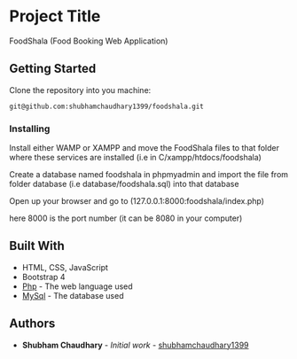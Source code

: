 # Project Title

FoodShala (Food Booking Web Application)

## Getting Started

Clone the repository into you machine:

```
git@github.com:shubhamchaudhary1399/foodshala.git
```

### Installing

Install either WAMP or XAMPP and move the FoodShala files to that folder where these services are installed (i.e in C/xampp/htdocs/foodshala)

Create a database named foodshala in phpmyadmin and import the file from folder database (i.e database/foodshala.sql) into that database

Open up your browser and go to (127.0.0.1:8000:foodshala/index.php)

here 8000 is the port number (it can be 8080 in your computer)


## Built With
- HTML, CSS, JavaScript
- Bootstrap 4
- [Php](https://www.php.net/) - The web language used
- [MySql](https://dev.mysql.com/) - The database used

## Authors

- **Shubham Chaudhary** - _Initial work_ - [shubhamchaudhary1399](https://github.com/shubhamchaudhary1399)
